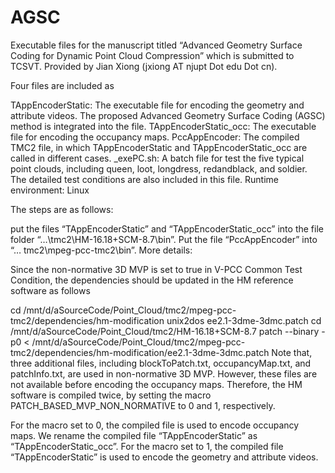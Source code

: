 # AGSC

Executable files for the manuscript titled “Advanced Geometry Surface Coding for Dynamic Point Cloud Compression” which is submitted to TCSVT. Provided by Jian Xiong (jxiong AT njupt Dot edu Dot cn).

Four files are included as

TAppEncoderStatic: The executable file for encoding the geometry and attribute videos. The proposed Advanced Geometry Surface Coding (AGSC) method is integrated into the file.
TAppEncoderStatic_occ: The executable file for encoding the occupancy maps.
PccAppEncoder: The compiled TMC2 file, in which TAppEncoderStatic and TAppEncoderStatic_occ are called in different cases.
_exePC.sh: A batch file for test the five typical point clouds, including queen, loot, longdress, redandblack, and soldier. The detailed test conditions are also included in this file.
Runtime environment: Linux

The steps are as follows:

put the files “TAppEncoderStatic” and “TAppEncoderStatic_occ” into the file folder “…\tmc2\HM-16.18+SCM-8.7\bin”.
Put the file “PccAppEncoder” into “… tmc2\mpeg-pcc-tmc2\bin”.
More details:

Since the non-normative 3D MVP is set to true in V-PCC Common Test Condition, the dependencies should be updated in the HM reference software as follows

cd /mnt/d/aSourceCode/Point_Cloud/tmc2/mpeg-pcc-tmc2/dependencies/hm-modification
unix2dos ee2.1-3dme-3dmc.patch
cd /mnt/d/aSourceCode/Point_Cloud/tmc2/HM-16.18+SCM-8.7
patch --binary -p0 < /mnt/d/aSourceCode/Point_Cloud/tmc2/mpeg-pcc-tmc2/dependencies/hm-modification/ee2.1-3dme-3dmc.patch
Note that, three additional files, including blockToPatch.txt, occupancyMap.txt, and patchInfo.txt, are used in non-normative 3D MVP. However, these files are not available before encoding the occupancy maps. Therefore, the HM software is compiled twice, by setting the macro PATCH_BASED_MVP_NON_NORMATIVE to 0 and 1, respectively.

For the macro set to 0, the compiled file is used to encode occupancy maps. We rename the compiled file “TAppEncoderStatic” as “TAppEncoderStatic_occ”. For the macro set to 1, the compiled file “TAppEncoderStatic” is used to encode the geometry and attribute videos.
